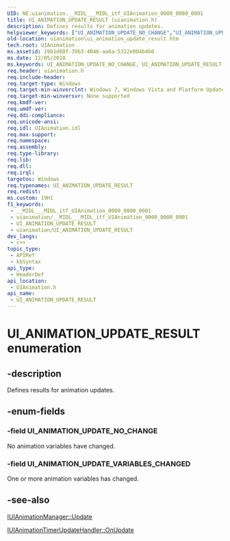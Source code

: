 ```yaml
---
UID: NE:uianimation.__MIDL___MIDL_itf_UIAnimation_0000_0000_0001
title: UI_ANIMATION_UPDATE_RESULT (uianimation.h)
description: Defines results for animation updates.
helpviewer_keywords: ["UI_ANIMATION_UPDATE_NO_CHANGE","UI_ANIMATION_UPDATE_RESULT","UI_ANIMATION_UPDATE_RESULT enumeration [Windows Animation]","UI_ANIMATION_UPDATE_VARIABLES_CHANGED","uianimation.ui_animation_update_result","uianimation/UI_ANIMATION_UPDATE_NO_CHANGE","uianimation/UI_ANIMATION_UPDATE_RESULT","uianimation/UI_ANIMATION_UPDATE_VARIABLES_CHANGED"]
old-location: uianimation\ui_animation_update_result.htm
tech.root: UIAnimation
ms.assetid: 19b1d80f-39b3-4046-aa6a-5312e004b4b0
ms.date: 12/05/2018
ms.keywords: UI_ANIMATION_UPDATE_NO_CHANGE, UI_ANIMATION_UPDATE_RESULT, UI_ANIMATION_UPDATE_RESULT enumeration [Windows Animation], UI_ANIMATION_UPDATE_VARIABLES_CHANGED, uianimation.ui_animation_update_result, uianimation/UI_ANIMATION_UPDATE_NO_CHANGE, uianimation/UI_ANIMATION_UPDATE_RESULT, uianimation/UI_ANIMATION_UPDATE_VARIABLES_CHANGED
req.header: uianimation.h
req.include-header: 
req.target-type: Windows
req.target-min-winverclnt: Windows 7, Windows Vista and Platform Update for Windows Vista [desktop apps \| UWP apps]
req.target-min-winversvr: None supported
req.kmdf-ver: 
req.umdf-ver: 
req.ddi-compliance: 
req.unicode-ansi: 
req.idl: UIAnimation.idl
req.max-support: 
req.namespace: 
req.assembly: 
req.type-library: 
req.lib: 
req.dll: 
req.irql: 
targetos: Windows
req.typenames: UI_ANIMATION_UPDATE_RESULT
req.redist: 
ms.custom: 19H1
f1_keywords:
 - __MIDL___MIDL_itf_UIAnimation_0000_0000_0001
 - uianimation/__MIDL___MIDL_itf_UIAnimation_0000_0000_0001
 - UI_ANIMATION_UPDATE_RESULT
 - uianimation/UI_ANIMATION_UPDATE_RESULT
dev_langs:
 - c++
topic_type:
 - APIRef
 - kbSyntax
api_type:
 - HeaderDef
api_location:
 - UIAnimation.h
api_name:
 - UI_ANIMATION_UPDATE_RESULT
---
```


# UI_ANIMATION_UPDATE_RESULT enumeration


## -description

Defines results for animation updates.

## -enum-fields

### -field UI_ANIMATION_UPDATE_NO_CHANGE

No animation variables have changed.

### -field UI_ANIMATION_UPDATE_VARIABLES_CHANGED

One or more animation variables has changed.

## -see-also

<a href="https://docs.microsoft.com/windows/desktop/api/uianimation/nf-uianimation-iuianimationmanager-update">IUIAnimationManager::Update</a>



<a href="https://docs.microsoft.com/windows/desktop/api/uianimation/nf-uianimation-iuianimationtimerupdatehandler-onupdate">IUIAnimationTimerUpdateHandler::OnUpdate</a>

